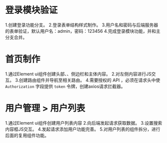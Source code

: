 # 登录模块验证
  1.创建登录功能分支。
  2.登录表单结构样式制作。
  3.用户名和密码与后端服务器的表单验证，默认用户名：admin，密码：123456
  4.完成登录模块功能，并和主分支合并。

# 首页制作
  1.通过Element ui组件创建头部、、侧边栏和主体内容。
  2.对左侧内容进行JS交互。
  3.创建路由组件并导航至相关路由。
  4.需要授权的 API ，必须在请求头中使`Authorization` 字段提供 `token` 令牌，创建axios请求拦截器。

# 用户管理 > 用户列表
  1.通过Element ui组件创建用户列表内容
  2.向后端发起请求获取数据。
  3.设置搜索内容框JS交互。
  4.发起请求添加用户功能完善。
  5.对用户列表的组件拆分，进行后面的复用组件功能。